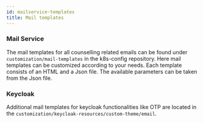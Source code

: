 ```yaml
---
id: mailservice-templates
title: Mail templates
---
```


### Mail Service

The mail templates for all counselling related emails can be found
under `customization/mail-templates` in the k8s-config repository. Here mail templates can be
customized according to your needs. Each template consists of an HTML and a Json file. The available
parameters can be taken from the Json file.

### Keycloak

Additional mail templates for keycloak functionalities like OTP are located in
the `customization/keycloak-resources/custom-theme/email`.